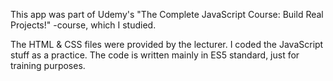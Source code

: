 This app was part of Udemy's "The Complete JavaScript Course: Build Real Projects!" -course, which I studied.

The HTML & CSS files were provided by the lecturer. I coded the JavaScript stuff as a practice.
The code is written mainly in ES5 standard, just for training purposes.
